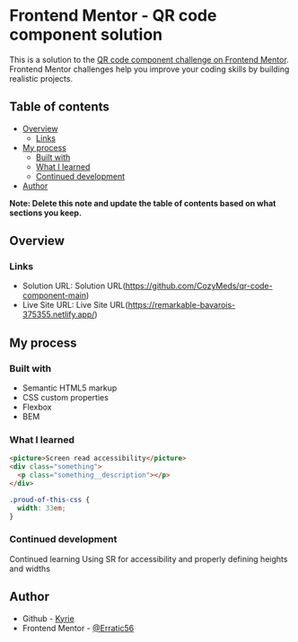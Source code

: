 # Frontend Mentor - QR code component solution

This is a solution to the [QR code component challenge on Frontend Mentor](https://www.frontendmentor.io/challenges/qr-code-component-iux_sIO_H). Frontend Mentor challenges help you improve your coding skills by building realistic projects. 

## Table of contents

- [Overview](#overview)
  - [Links](#links)
- [My process](#my-process)
  - [Built with](#built-with)
  - [What I learned](#what-i-learned)
  - [Continued development](#continued-development)
- [Author](#author)

**Note: Delete this note and update the table of contents based on what sections you keep.**

## Overview

### Links

- Solution URL: Solution URL(https://github.com/CozyMeds/qr-code-component-main)
- Live Site URL: Live Site URL(https://remarkable-bavarois-375355.netlify.app/)

## My process

### Built with

- Semantic HTML5 markup
- CSS custom properties
- Flexbox
- BEM

### What I learned

```html
<picture>Screen read accessibility</picture>
<div class="something">
  <p class="something__description"></p>
</div>
```
```css
.proud-of-this-css {
  width: 33em;
}
```

### Continued development

Continued learning Using SR for accessibility and properly defining heights and widths 

## Author

- Github - [Kyrie](https://github.com/)
- Frontend Mentor - [@Erratic56](https://www.frontendmentor.io/profile/Erratic56)
